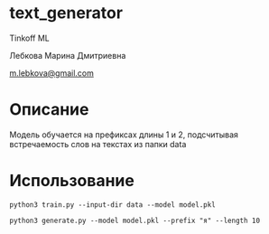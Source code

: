 # text_generator
Tinkoff ML

Лебкова Марина Дмитриевна

m.lebkova@gmail.com

# Описание

Модель обучается на префиксах длины 1 и 2, подсчитывая встречаемость слов на текстах из папки data

# Использование

```python3 train.py --input-dir data --model model.pkl```

```python3 generate.py --model model.pkl --prefix "я" --length 10```
